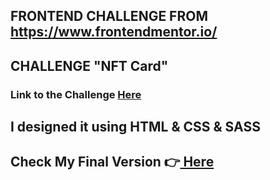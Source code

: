 ## FRONTEND CHALLENGE FROM https://www.frontendmentor.io/

## CHALLENGE "NFT Card"

### Link to the Challenge [ Here](https://www.frontendmentor.io/challenges/nft-preview-card-component-SbdUL_w0U)

## I designed it using HTML & CSS & SASS

## Check My Final Version 👉[ Here](https://tinmon11.github.io/NFTCardChallenge/)
